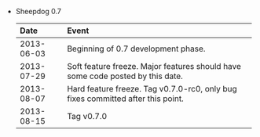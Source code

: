 * Sheepdog 0.7

  | Date       | Event                                                                           |
  |:-----------|:--------------------------------------------------------------------------------|
  | 2013-06-03 | Beginning of 0.7 development phase.                                             |
  | 2013-07-29 | Soft feature freeze. Major features should have some code posted by this date.  |
  | 2013-08-07 | Hard feature freeze. Tag v0.7.0-rc0, only bug fixes committed after this point. |
  | 2013-08-15 | Tag v0.7.0                                                                      |
